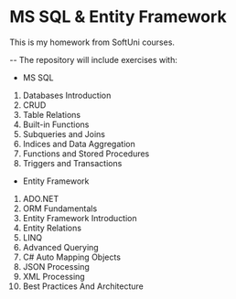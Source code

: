 # MS SQL & Entity Framework
This is my homework from SoftUni courses.

-- The repository will include exercises with:
* MS SQL
1. Databases Introduction
2. CRUD
3. Table Relations
4. Built-in Functions
5. Subqueries and Joins
6. Indices and Data Aggregation
7. Functions and Stored Procedures
8. Triggers and Transactions


* Entity Framework
1. ADO.NET
2. ORM Fundamentals
3. Entity Framework Introduction
4. Entity Relations
5. LINQ
6. Advanced Querying
7. C# Auto Mapping Objects
8. JSON Processing
9. XML Processing
10. Best Practices And Architecture

